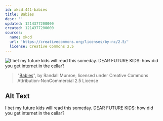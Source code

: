 ```yaml
---
id: xkcd.441-babies
title: Babies
desc: ''
updated: 1214377200000
created: 1214377200000
sources:
  name: xkcd
  url: 'https://creativecommons.org/licenses/by-nc/2.5/'
  license: Creative Commons 2.5
---
```

![I bet my future kids will read this someday.  DEAR FUTURE KIDS: how did you get internet in the cellar?](https://imgs.xkcd.com/comics/babies.png)
> "[Babies](https://xkcd.com/441/)", by Randall Munroe, licensed under Creative Commons Attribution-NonCommercial 2.5 License

## Alt Text
I bet my future kids will read this someday.  DEAR FUTURE KIDS: how did you get internet in the cellar?
